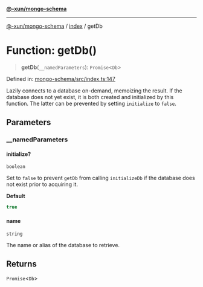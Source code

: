 [**@-xun/mongo-schema**](../../README.md)

***

[@-xun/mongo-schema](../../README.md) / [index](../README.md) / getDb

# Function: getDb()

> **getDb**(`__namedParameters`): `Promise`\<`Db`\>

Defined in: [mongo-schema/src/index.ts:147](https://github.com/Xunnamius/mongo-utils/blob/b7bf3f0b1614e2f06b991c15bbf85968ab91d50b/packages/mongo-schema/src/index.ts#L147)

Lazily connects to a database on-demand, memoizing the result. If the
database does not yet exist, it is both created and initialized by this
function. The latter can be prevented by setting `initialize` to `false`.

## Parameters

### \_\_namedParameters

#### initialize?

`boolean`

Set to `false` to prevent `getDb` from calling `initializeDb` if the
database does not exist prior to acquiring it.

**Default**

```ts
true
```

#### name

`string`

The name or alias of the database to retrieve.

## Returns

`Promise`\<`Db`\>
